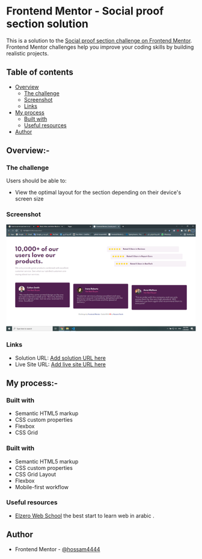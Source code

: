 # Frontend Mentor - Social proof section solution

This is a solution to the [Social proof section challenge on Frontend Mentor](https://www.frontendmentor.io/challenges/social-proof-section-6e0qTv_bA). Frontend Mentor challenges help you improve your coding skills by building realistic projects. 

## Table of contents

- [Overview](#overview)
  - [The challenge](#the-challenge)
  - [Screenshot](#screenshot)
  - [Links](#links)
- [My process](#my-process)
  - [Built with](#built-with)
  - [Useful resources](#useful-resources)
- [Author](#author)


## Overview:-

### The challenge

Users should be able to:

- View the optimal layout for the section depending on their device's screen size

### Screenshot

![](./Screenshot.png)


### Links

- Solution URL: [Add solution URL here](https://your-solution-url.com)
- Live Site URL: [Add live site URL here](https://your-live-site-url.com)

## My process:-

### Built with

- Semantic HTML5 markup
- CSS custom properties
- Flexbox
- CSS Grid

### Built with

- Semantic HTML5 markup
- CSS custom properties
- CSS Grid Layout
- Flexbox
- Mobile-first workflow

### Useful resources

- [Elzero Web School](http://elzero.org/) 
the best start to learn web in arabic .

## Author

- Frontend Mentor - [@hossam4444](https://www.frontendmentor.io/profile/hossam4444)